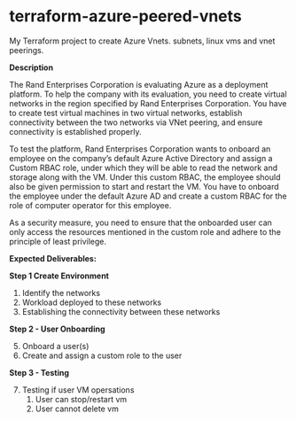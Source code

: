 # terraform-azure-peered-vnets
My Terraform project to create Azure Vnets. subnets, linux vms and vnet peerings.

**Description**

The Rand Enterprises Corporation is evaluating Azure as a deployment platform. To help the company with its evaluation, you need to create virtual networks in the region specified by Rand Enterprises Corporation. You have to create test virtual machines in two virtual networks, establish connectivity between the two networks via VNet peering, and ensure connectivity is established properly.

To test the platform, Rand Enterprises Corporation wants to onboard an employee on the company’s default Azure Active Directory and assign a Custom RBAC role, under which they will be able to read the network and storage along with the VM. Under this custom RBAC, the employee should also be given permission to start and restart the VM. You have to onboard the employee under the default Azure AD and create a custom RBAC for the role of computer operator for this employee.

As a security measure, you need to ensure that the onboarded user can only access the resources mentioned in the custom role and adhere to the principle of least privilege.

**Expected Deliverables:**

**Step 1 Create Environment**

1. Identify the networks
2. Workload deployed to these networks
3. Establishing the connectivity between these networks

**Step 2 - User Onboarding**   

5. Onboard a user(s)
6. Create and assign a custom role to the user

**Step 3 - Testing**

7. Testing if user VM opersations
   1. User can stop/restart vm
   2. User cannot delete vm

